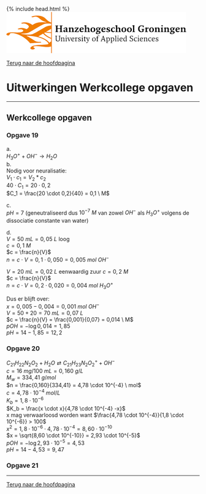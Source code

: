 {% include head.html %}
![Hanze](../hanze/hanze.png)

[Terug naar de hoofdpagina ](../index.md)

# Uitwerkingen Werkcollege opgaven

---

## Werkcollege opgaven

### Opgave 19

a.  
$H_3O^+ + OH^- \rightarrow H_2O$  
b.  
Nodig voor neuralisatie:  
$V_1 \cdot c_1 = V_2 * c_2$  
$40 \cdot C_1 = 20 \cdot 0,2$  
$C_1 = \frac{20 \cdot 0,2}{40} = 0,1 \ M$  

c.  
$pH = 7$ (geneutraliseerd dus $10^{-7} \ M$ van zowel $OH^-$ als $H_3O^+$ volgens de dissociatie constante van water)  

d.  
$V = 50 \ mL = 0,05 \ L$ loog  
$c = 0,1 \ M$  
$c = \frac{n}{V}$  
$n = c \cdot V = 0,1 \cdot 0,050 = 0,005 \ mol \ OH^-$  

$V = 20 \ mL = 0,02 \ L$ eenwaardig zuur
$c = 0,2 \ M$  
$c = \frac{n}{V}$  
$n = c \cdot V = 0,2 \cdot 0,020 = 0,004 \ mol \ H_3O^+$  

Dus er blijft over:  
$x = 0,005-0,004 = 0,001 \ mol \ OH^-$  
$V = 50 + 20 = 70 \ mL = 0,07 \ L$  
$c = \frac{n}{V} = \frac{0,001}{0,07} = 0,014 \ M$  
$pOH = -\log{0,014} = 1,85$  
$pH = 14 - 1,85 = 12,2$  

### Opgave 20

$C_{21}H_{22}N_2O_2 + H_2O \rightleftarrows C_{21}H_{23}N_2O_2^+ + OH^-$  
$c = 16 \ mg/100 \ mL = 0,160 \ g/L$  
$M_w = 334,41 \ g/mol$  
$n = \frac{0,160}{334,41} = 4,78 \cdot 10^{-4} \ mol$  
$c = 4,78 \cdot 10^{-4} \ mol/L$  
$K_b = 1,8 \cdot 10^{-6}$  
$K_b = \frac{x \cdot x}{4,78 \cdot 10^{-4} -x}$  
x mag verwaarloosd worden want $\frac{4,78 \cdot 10^{-4}}{1,8 \cdot 10^{-6}} > 100$  
$x^2 = 1,8 \cdot 10^{-6} \cdot 4,78 \cdot 10^{-4} = 8,60 \cdot 10^{-10}$  
$x = \sqrt{8,60 \cdot 10^{-10}} = 2,93 \cdot 10^{-5}$  
$pOH = -\log{2,93 \cdot 10^{-5}} = 4,53$  
$pH = 14 - 4,53 = 9,47$  

### Opgave 21




--- 

[Terug naar de hoofdpagina ](../index.md)

